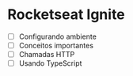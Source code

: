 # Rocketseat Ignite

- [ ] Configurando ambiente
- [ ] Conceitos importantes
- [ ] Chamadas HTTP
- [ ] Usando TypeScript